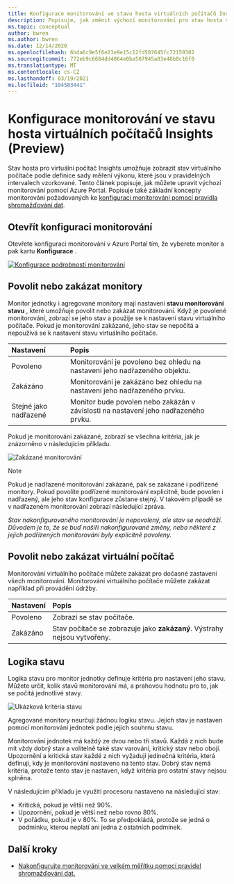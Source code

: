 ```yaml
---
title: Konfigurace monitorování ve stavu hosta virtuálních počítačů Insights (Preview)
description: Popisuje, jak změnit výchozí monitorování pro stav hosta služby VM Insights (Preview) pomocí Azure Portal.
ms.topic: conceptual
author: bwren
ms.author: bwren
ms.date: 12/14/2020
ms.openlocfilehash: 6bda6c9e5f6e23e9e15c12fd507645fc72159302
ms.sourcegitcommit: 772eb9c6684dd4864e0ba507945a83e48b8c16f0
ms.translationtype: MT
ms.contentlocale: cs-CZ
ms.lasthandoff: 03/19/2021
ms.locfileid: "104583441"
---
```

# <a name="configure-monitoring-in-vm-insights-guest-health-preview"></a>Konfigurace monitorování ve stavu hosta virtuálních počítačů Insights (Preview)
Stav hosta pro virtuální počítač Insights umožňuje zobrazit stav virtuálního počítače podle definice sady měření výkonu, které jsou v pravidelných intervalech vzorkované. Tento článek popisuje, jak můžete upravit výchozí monitorování pomocí Azure Portal. Popisuje také základní koncepty monitorování požadovaných ke [konfiguraci monitorování pomocí pravidla shromažďování dat](vminsights-health-configure-dcr.md).

## <a name="open-monitor-configuration"></a>Otevřít konfiguraci monitorování
Otevřete konfiguraci monitorování v Azure Portal tím, že vyberete monitor a pak kartu **Konfigurace** .

[![Konfigurace podrobností monitorování](media/vminsights-health-overview/monitor-details-configuration.png)](media/vminsights-health-overview/monitor-details-configuration.png#lightbox)

## <a name="enable-or-disable-monitors"></a>Povolit nebo zakázat monitory
Monitor jednotky i agregované monitory mají nastavení **stavu monitorování stavu** , které umožňuje povolit nebo zakázat monitorování. Když je povolené monitorování, zobrazí se jeho stav a použije se k nastavení stavu virtuálního počítače. Pokud je monitorování zakázané, jeho stav se nepočítá a nepoužívá se k nastavení stavu virtuálního počítače.

| Nastavení | Popis |
|:---|:---|
| Povoleno | Monitorování je povoleno bez ohledu na nastavení jeho nadřazeného objektu. |
| Zakázáno | Monitorování je zakázáno bez ohledu na nastavení jeho nadřazeného prvku. |
| Stejné jako nadřazené | Monitor bude povolen nebo zakázán v závislosti na nastavení jeho nadřazeného prvku. |

Pokud je monitorování zakázané, zobrazí se všechna kritéria, jak je znázorněno v následujícím příkladu.

![Zakázané monitorování](media/vminsights-health-configure/disabled-monitor.png)


> [!NOTE]
> Pokud je nadřazené monitorování zakázané, pak se zakázané i podřízené monitory. Pokud povolíte podřízené monitorování explicitně, bude povolen i nadřazený, ale jeho stav konfigurace zůstane stejný. V takovém případě se v nadřazeném monitorování zobrazí následující zpráva.
>
> *Stav nakonfigurovaného monitorování je nepovolený, ale stav se neodráží. Důvodem je to, že se buď našíří nakonfigurované změny, nebo některé z jejích podřízených monitorování byly explicitně povoleny.*

## <a name="enable-or-disable-virtual-machine"></a>Povolit nebo zakázat virtuální počítač
Monitorování virtuálního počítače můžete zakázat pro dočasné zastavení všech monitorování. Monitorování virtuálního počítače můžete zakázat například při provádění údržby.

| Nastavení | Popis |
|:---|:---|
| Povoleno  | Zobrazí se stav počítače. |
| Zakázáno | Stav počítače se zobrazuje jako **zakázaný**. Výstrahy nejsou vytvořeny. |

## <a name="health-state-logic"></a>Logika stavu
Logika stavu pro monitor jednotky definuje kritéria pro nastavení jeho stavu. Můžete určit, kolik stavů monitorování má, a prahovou hodnotu pro to, jak se počítá jednotlivé stavy.

![Ukázková kritéria stavu](media/vminsights-health-configure/sample-health-criteria.png)

Agregované monitory neurčují žádnou logiku stavu. Jejich stav je nastaven pomocí monitorování jednotek podle jejich souhrnu stavu.

Monitorování jednotek má každý ze dvou nebo tří stavů. Každá z nich bude mít vždy dobrý stav a volitelně také stav varování, kritický stav nebo obojí. Upozornění a kritická stav každé z nich vyžadují jedinečná kritéria, která definují, kdy je monitorování nastaveno na tento stav. Dobrý stav nemá kritéria, protože tento stav je nastaven, když kritéria pro ostatní stavy nejsou splněna.

V následujícím příkladu je využití procesoru nastaveno na následující stav:

- Kritická, pokud je větší než 90%.
- Upozornění, pokud je větší než nebo rovno 80%.
- V pořádku, pokud je v 80%. To se předpokládá, protože se jedná o podmínku, kterou neplatí ani jedna z ostatních podmínek.

## <a name="next-steps"></a>Další kroky

- [Nakonfigurujte monitorování ve velkém měřítku pomocí pravidel shromažďování dat.](vminsights-health-configure-dcr.md)
